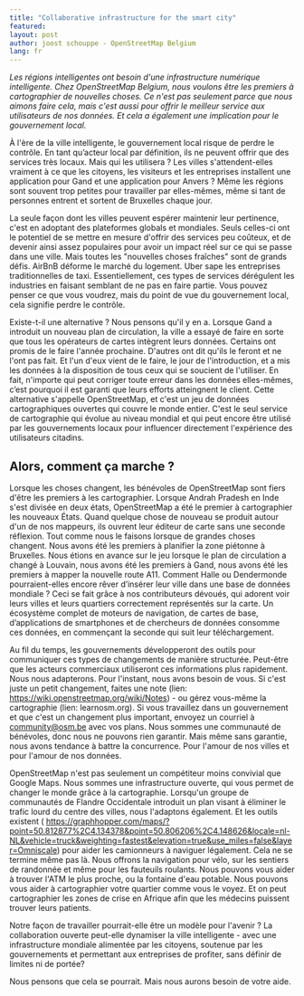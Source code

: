 ```yaml
---
title: "Collaborative infrastructure for the smart city"
featured:
layout: post
author: joost schouppe - OpenStreetMap Belgium
lang: fr
---
```


*Les régions intelligentes ont besoin d'une infrastructure numérique intelligente. Chez OpenStreetMap Belgium, nous voulons être les premiers à cartographier de nouvelles choses. Ce n'est pas seulement parce que nous aimons faire cela, mais c'est aussi pour offrir le meilleur service aux utilisateurs de nos données. Et cela a également une implication pour le gouvernement local.*

À l'ère de la ville intelligente, le gouvernement local risque de perdre le contrôle. En tant qu’acteur local par définition, ils ne peuvent offrir que des services très locaux. Mais qui les utilisera ? Les villes s'attendent-elles vraiment à ce que les citoyens, les visiteurs et les entreprises installent une application pour Gand et une application pour Anvers ? Même les régions sont souvent trop petites pour travailler par elles-mêmes, même si tant de personnes entrent et sortent de Bruxelles chaque jour.

La seule façon dont les villes peuvent espérer maintenir leur pertinence, c'est en adoptant des plateformes globals et mondiales. Seuls celles-ci ont le potentiel de se mettre en mesure d'offrir des services peu coûteux, et de devenir ainsi assez populaires pour avoir un impact réel sur ce qui se passe dans une ville. Mais toutes les "nouvelles choses fraîches" sont de grands défis. AirBnB déforme le marché du logement. Uber sape les entreprises traditionnelles de taxi. Essentiellement, ces types de services dérégulent les industries en faisant semblant de ne pas en faire partie. Vous pouvez penser ce que vous voudrez, mais du point de vue du gouvernement local, cela signifie perdre le contrôle.

Existe-t-il une alternative ? Nous pensons qu'il y en a. Lorsque Gand a introduit un nouveau plan de circulation, la ville a essayé de faire en sorte que tous les opérateurs de cartes intègrent leurs données. Certains ont promis de le faire l'année prochaine. D'autres ont dit qu'ils le feront et ne l'ont pas fait. Et l'un d'eux vient de le faire, le jour de l'introduction, et a mis les données à la disposition de tous ceux qui se soucient de l'utiliser. En fait, n'importe qui peut corriger toute erreur dans les données elles-mêmes, c’est pourquoi il est garanti que leurs efforts atteingnent le client. Cette alternative s'appelle OpenStreetMap, et c'est un jeu de données cartographiques ouvertes qui couvre le monde entier. C'est le seul service de cartographie qui évolue au niveau mondial et qui peut encore être utilisé par les gouvernements locaux pour influencer directement l'expérience des utilisateurs citadins.

## Alors, comment ça marche ?
 
Lorsque les choses changent, les bénévoles de OpenStreetMap sont fiers d'être les premiers à les cartographier. Lorsque Andrah Pradesh en Inde s'est divisée en deux états, OpenStreetMap a été le premier à cartographier les nouveaux États. Quand quelque chose de nouveau se produit autour d'un de nos mappeurs, ils ouvrent leur éditeur de carte sans une seconde réflexion. Tout comme nous le faisons lorsque de grandes choses changent. Nous avons été les premiers à planifier la zone piétonne à Bruxelles. Nous étions en avance sur le jeu lorsque le plan de circulation a changé à Louvain, nous avons été les premiers à Gand, nous avons été les premiers à mapper la nouvelle route A11. Comment Halle ou Dendermonde pourraient-elles encore rêver d’insérer leur ville dans une base de données mondiale ?
Ceci se fait grâce à nos contributeurs dévoués, qui adorent voir leurs villes et leurs quartiers correctement représentés sur la carte. Un écosystème complet de moteurs de navigation, de cartes de base, d’applications de smartphones et de chercheurs de données consomme ces données, en commençant la seconde qui suit leur téléchargement.

Au fil du temps, les gouvernements développeront des outils pour communiquer ces types de changements de manière structurée. Peut-être que les acteurs commerciaux utiliseront ces informations plus rapidement. Nous nous adapterons. Pour l'instant, nous avons besoin de vous. Si c'est juste un petit changement, faites une note (lien: https://wiki.openstreetmap.org/wiki/Notes) - ou gérez vous-même la cartographie (lien: learnosm.org). Si vous travaillez dans un gouvernement et que c'est un changement plus important, envoyez un courriel à community@osm.be avec vos plans. Nous sommes une communauté de bénévoles, donc nous ne pouvons rien garantir. Mais même sans garantie, nous avons tendance à battre la concurrence. Pour l'amour de nos villes et pour l'amour de nos données.

OpenStreetMap n'est pas seulement un compétiteur moins convivial que Google Maps. Nous sommes une infrastructure ouverte, qui vous permet de changer le monde grâce à la cartographie. Lorsqu'un groupe de communautés de Flandre Occidentale introduit un plan visant à éliminer le trafic lourd du centre des villes, nous l'adaptons également. Et les outils existent ( https://graphhopper.com/maps/?point=50.812877%2C4.134378&point=50.806206%2C4.148626&locale=nl-NL&vehicle=truck&weighting=fastest&elevation=true&use_miles=false&layer=Omniscale) pour aider les camionneurs à naviguer légalement. Cela ne se termine même pas là. Nous offrons la navigation pour vélo, sur les sentiers de randonnée et même pour les fauteuils roulants. Nous pouvons vous aider à trouver l'ATM le plus proche, ou la fontaine d'eau potable. Nous pouvons vous aider à cartographier votre quartier comme vous le voyez. Et on peut cartographier les zones de crise en Afrique afin que les médecins puissent trouver leurs patients.
 
Notre façon de travailler pourrait-elle être un modèle pour l'avenir ? La collaboration ouverte peut-elle dynamiser la ville intelligente - avec une infrastructure mondiale alimentée par les citoyens, soutenue par les gouvernements et permettant aux entreprises de profiter, sans définir de limites ni de portée?
 
Nous pensons que cela se pourrait. Mais nous aurons besoin de votre aide.
